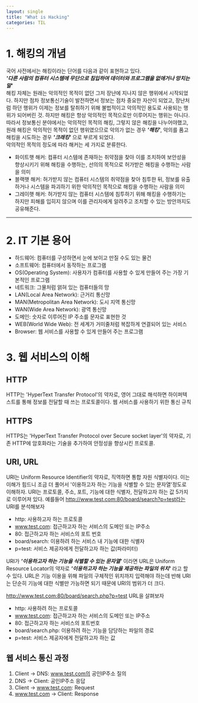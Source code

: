 ```yaml
---
layout: single
title: "What is Hacking"
categories: TIL
---
```

# 1. 해킹의 개념
국어 사전에서는 해킹이라는 단어를 다음과 같이 표현하고 있다.<br>***'다른 사람의 컴퓨터 시스템에 무단으로 침입하여 데이터와 프로그램을 없애거나 망치는 말'***<br>
해킹 자체는 원래는 악의적인 목적이 없던 그저 장난에 지나지 않은 행위에서 시작되었다. 하지만 점차 정보통신기술이 발전하면서 정보는 점차 중요한 자산이 되었고, 장난처럼 하던 행위가 이제는 정보를 탈취하기 위해 불법적이고 악의적인 용도로 사용되는 행위가 되어버린 것. 하지만 해킹은 항상 악의적인 목적으로만 이루어지는 행위는 아니다. 따라서 정보통신 분야에서는 악의적인 목적의 해킹, 그렇지 않은 해킹을 나누어야했고, 원래 해킹은 악의적인 목적이 없던 행위였으므로 악의가 없는 경우 ***'해킹'***, 악의를 품고 해킹을 시도하는 경우 ***'크래킹'*** 으로 부르게 되었다.<br>
악의적인 목적의 정도에 따라 해커는 세 가지로 분류한다.
* 화이트햇 해커: 컴퓨터 시스템에 존재하는 취약점을 찾아 이를 조치하여 보안성을 향상시키기 위해 해킹을 수행하는, 선의의 목적으로 허가받은 해킹을 수행하는 사람을 의미
* 블랙햇 해커: 허가받지 않는 컴퓨터 시스템의 취약점을 찾아 침투한 뒤, 정보를 유출하거나 시스템을 파괴하기 위한 악의적인 목적으로 해킹을 수행하는 사람을 의미
* 그레이햇 해커: 허가받지 않는 컴퓨터 시스템에 침투하기 위해 해킹을 수행하기는 하지만 피해를 입히지 않으며 이를 관리자에게 알려주고 조치할 수 있는 방안까지도 공유해준다.
---
# 2. IT 기본 용어
* 하드웨어: 컴퓨터를 구성하면서 눈에 보이고 만질 수도 있는 물건
* 소프트웨어: 컴퓨터에서 동작하는 프로그램
* OS(Operating System): 사용자가 컴퓨터를 사용할 수 있게 만들어 주는 가장 기본적인 프로그램
* 네트워크: 그물처럼 얽혀 있는 컴퓨터들의 망
* LAN(Local Area Network): 근거리 통신망
* MAN(Metropolitan Area Network): 도시 지역 통신망
* WAN(Wide Area Network): 광역 통신망
* 도메인: 숫자로 이루어진 IP 주소를 문자로 표현한 것
* WEB(World Wide Web): 전 세계가 거미줄처럼 복잡하게 연결되어 있는 서비스
* Browser: 웹 서비스를 사용할 수 있게 만들어 주는 프로그램

# 3. 웹 서비스의 이해
## HTTP
HTTP는 'HyperText Transfer Protocol'의 약자로, 영어 그대로 해석하면 하이퍼텍스트를 통해 정보를 전달할 때 쓰는 프로토콜이다. 웹 서비스를 사용하기 위한 통신 규칙

## HTTPS
HTTPS는 'HyperText Transfer Protocol over Secure socket layer'의 약자로, 기존 HTTP에 암호화라는 기술을 추가하여 안정성을 향상시킨 프로토콜.

## URI, URL
URI는 Uniform Resource Identifier의 약자로, 직역하면 통합 자원 식별자이다. 이는 이해가 힘드니 조금 더 풀어서 '이용하고자 하는 기능을 식별할 수 있는 문자열'정도로 이해하자. URI는 프로토콜, 주소, 포트, 기능에 대한 식별자, 전달하고자 하는 값 5가지로 이루어져 있다.
예를들어 http://www.test.com:80/board/search?p=test라는 URI를 분석해보자
* http: 사용하고자 하는 프로토콜
* www.test.com: 접근하고자 하는 서비스의 도메인 또는 IP주소
* 80: 접근하고자 하는 서비스의 포트 번호
* board/search: 이용하려 하는 서비스 내 기능에 대한 식별자
* p=test: 서비스 제공자에게 전달하고자 하는 값(파라미터)<br>

URI가 ***'이용하고자 하는 기능을 식별할 수 있는 문자열'*** 이라면 URL은 Uniform Resource Locator의 약자로 ***'이용하고자 하는 기능을 제공하는 파일의 위치'*** 라고 할 수 있다. URL은 기능 이용을 위해 파일의 구체적인 위치까지 입력해야 하는데 반해 URI는 단순히 기능에 대한 식별만 가능하면 되기 때문에 URI의 범위가 더 크다.

http://www.test.com:80/board/search.php?p=test URL을 살펴보자
* http: 사용하려 하는 프로토콜
* www.test.com: 접근하고자 하는 서비스의 도메인 또는 IP주소
* 80: 접근하고자 하는 서비스의 포트번호
* board/search.php: 이용하려 하는 기능을 담당하는 파일의 경로
* p=test: 서비스 제공자에게 전달하고자 하는 값

## 웹 서비스 통신 과정
1. Client -> DNS: www.test.com의 공인IP주소 질의
2. DNS -> Client: 공인IP주소 응답
3. Client -> www.test.com: Request
4. www.test.com -> Client: Response
